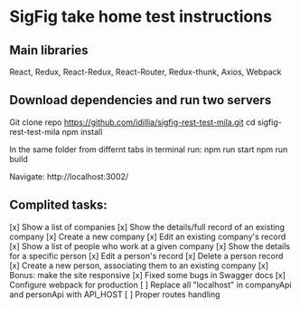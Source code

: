 # SigFig take home test instructions

## Main libraries
React, Redux, React-Redux, React-Router, Redux-thunk, Axios, Webpack

## Download dependencies and run two servers
Git clone repo https://github.com/idillia/sigfig-rest-test-mila.git
cd sigfig-rest-test-mila
npm install

In the same folder from differnt tabs in terminal run:
  npm run start 
  npm run build

Navigate:
  http://localhost:3002/  

## Complited tasks: 

[x] Show a list of companies
[x] Show the details/full record of an existing company
[x] Create a new company
[x] Edit an existing company's record
[x] Show a list of people who work at a given company
[x] Show the details for a specific person
[x] Edit a person's record
[x] Delete a person record
[x] Create a new person, associating them to an existing company
[x] Bonus: make the site responsive
[x] Fixed some bugs in Swagger docs
[x] Configure webpack for production 
[ ] Replace all "localhost" in companyApi and personApi with API_HOST
[ ] Proper routes handling
